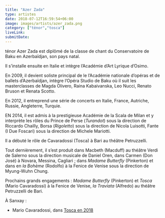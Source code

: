 ```yaml
---
title: "Azer Zada"
type: artistes
date: 2018-07-12T16:59:54+06:00
image: images/artists/azer_zada.png
category: ["ténor","tosca"]
liveLink: 
submitDate: 
---
```



ténor
Azer Zada est diplômé de la classe de chant du Conservatoire de Baku en Azerbaïdjan, son pays natal.

Il s’installe ensuite en Italie et intègre l’Académie d’Art Lyrique d’Osimo.

En 2009, il devient soliste principal de le l’Académie nationale d’opéras et de ballets d’Azerbaïdjan, intègre l’Opéra Studio de Baku où il suit les masterclasses de Magda Olivero, Raina Kabaivanska, Leo Nucci, Renato Bruson et Renata Scotto.

En 2012, il entreprend une série de concerts en Italie, France, Autriche, Russie, Angleterre, Turquie.

EN 2014, il est admis à la prestigieuse Académie de la Scala de Milan et y interprète les rôles du Prince de Perse (*Turandot*) sous la direction de Riccardo Chailly, Borsa (*Rigoletto*) sous la direction de Nicola Luisotti, Fante (I Due Foscari) sous la direction de Michele Mariotti.

Il a débuté le rôle de Cavaradossi (Tosca) à Bari au théâtre Petruzzelli.

Tout dernièrement, il s’est produit dans Macbeth (Macduff) au théâtre Verdi de Salerno sous la direction musicale de Daniel Oren, dans Carmen (Don José) à Novara, Messina, Cagliari ; dans *Madame Butterfly* (Pinkerton) et dans en *la Bohème* (Rodolfo) à la Fenice de Venise sous la direction de Myung-Wuhn Chung.

Prochains grands engagements : *Madame Butterfly* (Pinkerton) et *Tosca* (Mario Cavaradossi) à la Fenice de Venise, *la Traviata* (Alfredo) au théâtre Petruzzelli de Bari.



À Sanxay :
- Mario Cavaradossi, dans [Tosca en 2018](/portfolio/2018_tosca/)


